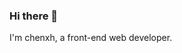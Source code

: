 ### Hi there 👋

I'm chenxh, a front-end web developer.


<!-- [![Top Langs](https://github-readme-stats.vercel.app/api/top-langs/?username=ccccccxh&layout=compact)](https://github.com/anuraghazra/github-readme-stats) -->

<!-- [![Anurag's GitHub stats](https://github-readme-stats.vercel.app/api?username=ccccccxh&count_private=true&show_icons=true&theme=tokyonight&include_all_commits=true)](https://github.com/anuraghazra/github-readme-stats) -->

<!--
**ccccccxh/ccccccxh** is a ✨ _special_ ✨ repository because its `README.md` (this file) appears on your GitHub profile.

Here are some ideas to get you started:

- 🔭 I’m currently working on ...
- 🌱 I’m currently learning ...
- 👯 I’m looking to collaborate on ...
- 🤔 I’m looking for help with ...
- 💬 Ask me about ...
- 📫 How to reach me: ...
- 😄 Pronouns: ...
- ⚡ Fun fact: ...
-->
